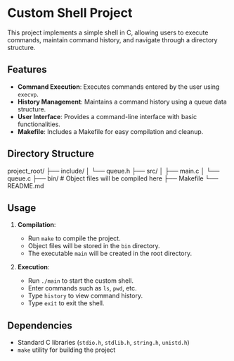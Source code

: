 # Custom Shell Project

This project implements a simple shell in C, allowing users to execute commands, maintain command history, and navigate through a directory structure.

## Features

- **Command Execution**: Executes commands entered by the user using `execvp`.
- **History Management**: Maintains a command history using a queue data structure.
- **User Interface**: Provides a command-line interface with basic functionalities.
- **Makefile**: Includes a Makefile for easy compilation and cleanup.

## Directory Structure

project_root/
├── include/
│ └── queue.h
├── src/
│ ├── main.c
│ └── queue.c
├── bin/ # Object files will be compiled here
├── Makefile
└── README.md

## Usage

1. **Compilation**:
   - Run `make` to compile the project.
   - Object files will be stored in the `bin` directory.
   - The executable `main` will be created in the root directory.

2. **Execution**:
   - Run `./main` to start the custom shell.
   - Enter commands such as `ls`, `pwd`, etc.
   - Type `history` to view command history.
   - Type `exit` to exit the shell.

## Dependencies

- Standard C libraries (`stdio.h`, `stdlib.h`, `string.h`, `unistd.h`)
- `make` utility for building the project

